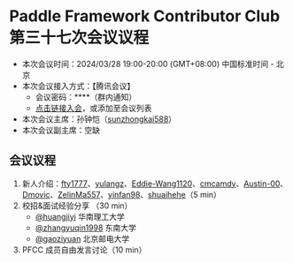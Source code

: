 # Paddle Framework Contributor Club 第三十七次会议议程

- 本次会议时间：2024/03/28 19:00-20:00 (GMT+08:00) 中国标准时间 - 北京
- 本次会议接入方式：【腾讯会议】
  - 会议密码：\*\*\*\*（群内通知）
  - [点击链接入会](https://meeting.tencent.com/dm/lumrQ5hC3hsX)，或添加至会议列表
- 本次会议主席：孙钟恺（[sunzhongkai588](https://github.com/sunzhongkai588)）
- 本次会议副主席：空缺

## 会议议程

1. 新人介绍：[fty1777](https://github.com/fty1777)、[yulangz](https://github.com/yulangz)、[Eddie-Wang1120](https://github.com/Eddie-Wang1120)、[cmcamdy](https://github.com/cmcamdy)、[Austin-00](https://github.com/Austin-00)、[Dmovic](https://github.com/Dmovic)、[ZelinMa557](https://github.com/ZelinMa557)、[yinfan98](https://github.com/yinfan98)、[shuaihehe](https://github.com/shuaihehe)（5 min）
2. 校招&面试经验分享 （30 min）
   - [@huangjiyi](https://github.com/huangjiyi) 华南理工大学
   - [@zhangyuqin1998](https://github.com/zhangyuqin1998) 东南大学
   - [@gaoziyuan](https://github.com/gaoziyuan) 北京邮电大学
3. PFCC 成员自由发言讨论（10 min）
